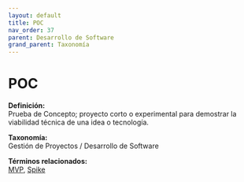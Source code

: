 ```yaml
---
layout: default
title: POC
nav_order: 37
parent: Desarrollo de Software
grand_parent: Taxonomía
---
```


# POC

**Definición:**  
Prueba de Concepto; proyecto corto o experimental para demostrar la viabilidad técnica de una idea o tecnología.

**Taxonomía:**  
Gestión de Proyectos / Desarrollo de Software

**Términos relacionados:**  
[MVP](https://maleniski.github.io/diccionario-angl-tec-mx/docs/taxonomia/gestión-de-proyectos-/-desarrollo-de-software/mvp.html), [Spike](https://maleniski.github.io/diccionario-angl-tec-mx/docs/taxonomia/gestión-de-proyectos-/-desarrollo-de-software/spike.html)
